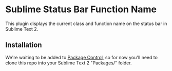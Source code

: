 Sublime Status Bar Function Name
================================

This plugin displays the current class and function name on the status bar in Sublime Text 2.

Installation
------------

We're waiting to be added to [Package Control](http://wbond.net/sublime_packages/package_control), so for now you'll need to clone this repo into your Sublime Text 2 "Packages/" folder.
